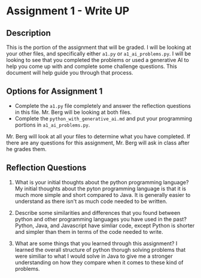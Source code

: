 # Assignment 1 - Write UP

## Description
This is the portion of the assignment that will be graded.  I will be looking at your other files, and specifically either `a1.py` or `a1_ai_problems.py`.  I will be looking to see that you completed the problems or used a generative AI to help you come up with and complete some challenge questions.  This document will help guide you through that process.

## Options for Assignment 1
- Complete the `a1.py` file completely and answer the reflection questions in this file.  Mr. Berg will be looking at both files.
- Complete the `python_with_generative_ai.md` and put your programming portions in `a1_ai_problems.py`.

Mr. Berg will look at all your files to determine what you have completed.  If there are any questions for this assignment, Mr. Berg will ask in class after he grades them.


## Reflection Questions

1. What is your initial thoughts about the python programming language?
   My initial thoughts about the pyton programming language is that it is much more simple and short compared to Java. It is generally easier to understand as there isn't as much code needed to be written.



2. Describe some similarities and differences that you found between python and other programming languages you have used in the past?
   Python, Java, and Javascript have simliar code, except Python is shorter and simpler than them in terms of the code needed to write.


3. What are some things that you learned through this assignment?
   I learned the overall structure of python thorugh solving problems that were similiar to what I would solve in Java to give me a stronger understanding on how they compare when it comes to these kind of problems.